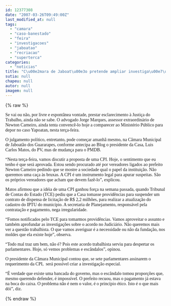 ```yaml
---
id: 12377308
date: "2007-03-26T09:49:00Z"
last_modified_at: null
tags:
  - "camara"
  - "caso-banestado"
  - "feira"
  - "investigacoes"
  - "jaboatao"
  - "recriacao"
  - "superterca"
categories:
  - "noticias"
title: "C\u00e2mara de Jaboat\u00e3o pretende ampliar investiga\u00e7\u00f5es com cria\u00e7\u00e3o de CPI nesta ter\u00e7a-feira"
sutia: null
chapeu: null
autor: null
imagem: null
---
```

{% raw %}
<p><P><FONT face=Verdana>Se vai ou não, por livre e espontânea vontade, prestar esclarecimento&nbsp;à Justiça do Trabalho, ainda não se sabe. O advogado Jorge Marques, assessor extraordinário de Newton Carneiro, ainda tenta convencê-lo hoje a comparecer ao Ministério Público para depor no caso Yapoatan, nesta terça-feira.</FONT></P></p>
<p><P><FONT face=Verdana>O julgamento político, entretanto,&nbsp;pode começar amanhã mesmo, na Câmara Municipal de Jaboatão dos Guararapes, conforme antecipa ao Blog o presidente da Casa, Luis Carlos Matos, do PV, mas de mudança para o PMDB.</FONT></P></p>
<p><P><FONT face=Verdana>“Nesta terça-feira, vamos discutir a proposta de uma CPI. Hoje, o sentimento que eu tenho é que será aprovada. Estou sendo procurado até por vereadores ligados ao prefeito Newton Carneiro pedindo que se mostre a sociedade qual o papel da instituição. Não queremos uma caça às bruxas. A CPI é um instrumento legal para apurar suspeitas. São os próprios vereadores que acham que devem fazê-lo”, explicou.</FONT></P></p>
<p><P><FONT face=Verdana>Matos afirmou que a idéia de uma CPI ganhou força na semana passada, quando Tribunal de Contas do Estado (TCE) pediu que a Casa tomasse providências para suspender um contrato de dispensa de licitação de R$ 2,2 milhões, para realizar a atualização do cadastro do IPTU do município. A secretaria de Planejamento, responsável pela contratação e pagamento, nega irregularidade.</FONT></P></p>
<p><P><FONT face=Verdana>“Fomos notificados pelo TCE para tomarmos providências. Vamos aproveitar o assunto e também aprofundar as investigações sobre o acordo no Judiciário. Não queremos mais ver a questão trabalhista. O que vamos averiguar é a necessidade ou não da fundação, nos moldes que ela existe hoje”, observa.</FONT></P></p>
<p><P><FONT face=Verdana>“Todo mal traz um bem, não é? Pois este acordo trabalhista serviu para despertar os parlamentares. Hoje, só vemos problemas e escândalos”, opinou.</FONT></P></p>
<p><P><FONT face=Verdana>O presidente da Câmara Municipal contou que, se sete parlamentares assinarem o requerimento da CPI,&nbsp; será possível criar a investigação especial.</FONT></P></p>
<p><P><FONT face=Verdana>“É verdade que existe uma bancada do governo, mas o escândalo tomou proporções que, mesmo querendo defender, é impossível. O prefeito recuou, mas o pagamento já estava na boca do caixa. O problema não é nem o valor, é o princípio ético. Isto é o que mais dói”, diz.</FONT></P> </p>
{% endraw %}